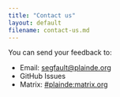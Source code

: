 ```yaml
---
title: "Contact us"
layout: default
filename: contact-us.md
--- 
```


You can send your feedback to:

- Email: <segfault@plainde.org>
- GitHub Issues
- Matrix: [#plainde:matrix.org](https://matrix.to/#/#plainde:matrix.org)
